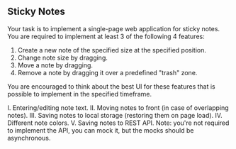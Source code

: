 ## Sticky Notes

Your task is to implement a single-page web application for sticky notes. You are required to implement at least 3 of the following 4 features:

1. Create a new note of the specified size at the specified position.
2. Change note size by dragging.
3. Move a note by dragging.
4. Remove a note by dragging it over a predefined "trash" zone.

You are encouraged to think about the best UI for these features that is possible to implement in the specified timeframe.

I. Entering/editing note text.
II. Moving notes to front (in case of overlapping notes).
III. Saving notes to local storage (restoring them on page load).
IV. Different note colors.
V. Saving notes to REST API. Note: you're not required to implement the API, you can mock it, but the mocks should be asynchronous.
